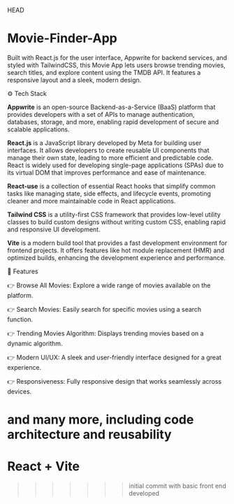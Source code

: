 HEAD
# Movie-Finder-App
Built with React.js for the user interface, Appwrite for backend services, and styled with TailwindCSS, this Movie App lets users browse trending movies, search titles, and explore content using the TMDB API. It features a responsive layout and a sleek, modern design.

⚙️ Tech Stack

**Appwrite** is an open-source Backend-as-a-Service (BaaS) platform that provides developers with a set of APIs to manage authentication, databases, storage, and more, enabling rapid development of secure and scalable applications.

**React.js** is a JavaScript library developed by Meta for building user interfaces. It allows developers to create reusable UI components that manage their own state, leading to more efficient and predictable code. React is widely used for developing single-page applications (SPAs) due to its virtual DOM that improves performance and ease of maintenance.

**React-use** is a collection of essential React hooks that simplify common tasks like managing state, side effects, and lifecycle events, promoting cleaner and more maintainable code in React applications.

**Tailwind CSS** is a utility-first CSS framework that provides low-level utility classes to build custom designs without writing custom CSS, enabling rapid and responsive UI development.

**Vite** is a modern build tool that provides a fast development environment for frontend projects. It offers features like hot module replacement (HMR) and optimized builds, enhancing the development experience and performance.

🔋 Features

👉 Browse All Movies: Explore a wide range of movies available on the platform.

👉 Search Movies: Easily search for specific movies using a search function.

👉 Trending Movies Algorithm: Displays trending movies based on a dynamic algorithm.

👉 Modern UI/UX: A sleek and user-friendly interface designed for a great experience.

👉 Responsiveness: Fully responsive design that works seamlessly across devices.

and many more, including code architecture and reusability
=======
# React + Vite


>>>>>>> initial commit with basic front end developed
